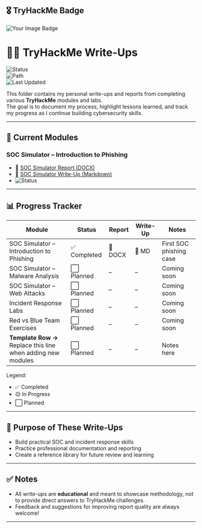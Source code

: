 
## 🎖️ TryHackMe Badge

<img src="https://tryhackme-badges.s3.amazonaws.com/Giggle244.png" alt="Your Image Badge" />

# 🧑‍💻 TryHackMe Write-Ups  

![Status](https://img.shields.io/badge/Progress-Active-brightgreen)  
![Path](https://img.shields.io/badge/Path-SOC%20Analyst%20Learning-blue)  
![Last Updated](https://img.shields.io/badge/Last%20Update-Sep%202025-orange)  

This folder contains my personal write-ups and reports from completing various **TryHackMe** modules and labs.  
The goal is to document my process, highlight lessons learned, and track my progress as I continue building cybersecurity skills.  

---

## 📂 Current Modules  

### SOC Simulator – Introduction to Phishing  
- 📄 [SOC Simulator Report (DOCX)](./SOC%20Simulator%20Introduction%20to%20Phishing.docx)  
- 📝 [SOC Simulator Write-Up (Markdown)](./SOC_Simulator_Phishing_writeup.md)  
- ![Status](https://img.shields.io/badge/Status-Completed-success)  

---

## 📊 Progress Tracker  

| Module                                | Status       | Report | Write-Up | Notes |
|---------------------------------------|-------------|--------|----------|-------|
| SOC Simulator – Introduction to Phishing | ✅ Completed | 📄 DOCX | 📝 MD | First SOC phishing case |
| SOC Simulator – Malware Analysis      | ⬜ Planned   | –      | –        | Coming soon |
| SOC Simulator – Web Attacks           | ⬜ Planned   | –      | –        | Coming soon |
| Incident Response Labs                | ⬜ Planned   | –      | –        | Coming soon |
| Red vs Blue Team Exercises            | ⬜ Planned   | –      | –        | Coming soon |
| **Template Row →** Replace this line when adding new modules | ⬜ Planned | – | – | Notes here |

Legend:  
- ✅ Completed  
- 🟡 In Progress  
- ⬜ Planned  

---

## 🚀 Purpose of These Write-Ups  
- Build practical SOC and incident response skills  
- Practice professional documentation and reporting  
- Create a reference library for future review and learning  

---

## ✅ Notes  
- All write-ups are **educational** and meant to showcase methodology, not to provide direct answers to TryHackMe challenges.  
- Feedback and suggestions for improving report quality are always welcome!  

---
